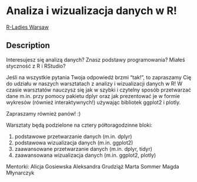 # Analiza i wizualizacja danych w R!

[R-Ladies Warsaw]()

## Description

Interesujesz się analizą danych?
Znasz podstawy programowania?
Miałeś styczność z R i RStudio?

Jeśli na wszystkie pytania Twoja odpowiedź brzmi “tak!”, to zapraszamy Cię do udziału w naszych warsztatach z analizy i wizualizacji danych w R! W czasie warsztatów nauczysz się jak w szybki i czytelny sposób przetwarzać dane m.in. przy pomocy pakietu dplyr oraz jak prezentować je w formie wykresów (również interaktywnych!) używając bibliotek ggplot2 i plotly.

Zapraszamy również panów! :)

Warsztaty będą podzielone na cztery półtoragodzinne bloki:
1. podstawowe przetwarzanie danych (m.in. dplyr)
2. podstawowa wizualizacja danych (m.in. ggplot2)
3. zaawansowane przetwarzanie danych (m.in. dplyr, tidyr)
4. zaawansowana wizualizacja danych (m.in. ggplot2, plotly)

Mentorki:
Alicja Gosiewska
Aleksandra Grudziąż
Marta Sommer
Magda Młynarczyk